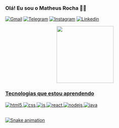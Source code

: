 ### Olá! Eu sou o Matheus Rocha  🙋‍♂️
 
[![Gmail](https://img.shields.io/badge/Gmail-D14836?style=for-the-badge&logo=gmail&logoColor=white)](matheusrocha6321@gmail.com)
[![Telegram](https://img.shields.io/badge/Telegram-2CA5E0?style=for-the-badge&logo=telegram&logoColor=white)](https://t.me/Matheus_Rocha)
[![Instagram](https://img.shields.io/badge/Instagram-E4405F?style=for-the-badge&logo=instagram&logoColor=white)](https://instagram.com/matheusrocha613)
[![Linkedin](https://img.shields.io/badge/LinkedIn-0077B5?style=for-the-badge&logo=linkedin&logoColor=white)](https://www.linkedin.com/in/matheus-procha/)

<div align="center">
  <a href="https://github.com/mathprocha">
  <img height="180em" src="https://github-readme-stats.vercel.app/api?username=mathprocha&show_icons=true&theme=dracula&include_all_commits=true&count_private=true"/>
</div>
 
### Tecnologias que estou aprendendo
  
<div style="display: inline_block">
  <img align="center" alt="html5" src="https://img.shields.io/badge/HTML5-E34F26?style=for-the-badge&logo=html5&logoColor=white" />
  <img align="center" alt="css" src="https://img.shields.io/badge/CSS3-1572B6?style=for-the-badge&logo=css3&logoColor=white" />
  <img align="center" alt="js" src="https://img.shields.io/badge/JavaScript-F7DF1E?style=for-the-badge&logo=javascript&logoColor=black" />
  <img align="center" alt="react" src="https://img.shields.io/badge/React-20232A?style=for-the-badge&logo=react&logoColor=61DAFB" />
  <img align="center" alt="nodejs" src="https://img.shields.io/badge/Node.js-43853D?style=for-the-badge&logo=node.js&logoColor=white" />
  <img align="center" alt="java" src="https://img.shields.io/badge/Java-ED8B00?style=for-the-badge&logo=java&logoColor=white" />
</div><br/>
  
   ![Snake animation](https://github.com/rafaballerini/mathprocha/blob/output/github-contribution-grid-snake.svg)
